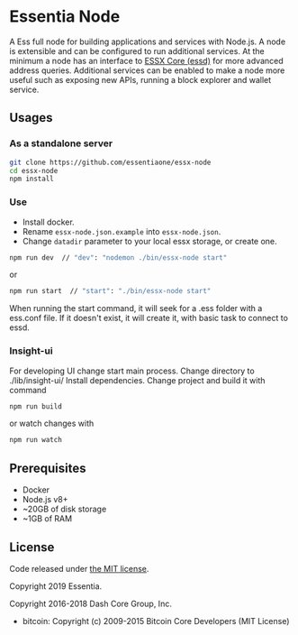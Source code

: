 Essentia Node
============

A Ess full node for building applications and services with Node.js. A node is extensible and can be configured to run additional services. At the minimum a node has an interface to [ESSX Core (essd)](https://github.com/essentiaone/essx) for more advanced address queries. Additional services can be enabled to make a node more useful such as exposing new APIs, running a block explorer and wallet service.

## Usages

### As a standalone server

```bash
git clone https://github.com/essentiaone/essx-node
cd essx-node
npm install
```
### Use 
 - Install docker.
 - Rename `essx-node.json.example`  into `essx-node.json`.
 - Change `datadir` parameter to your local essx storage, or create one.
````bash
npm run dev  // "dev": "nodemon ./bin/essx-node start"
````
or
````bash
npm run start  // "start": "./bin/essx-node start"
````
When running the start command, it will seek for a .ess folder with a ess.conf file.
If it doesn't exist, it will create it, with basic task to connect to essd.

### Insight-ui
For developing UI change start main process.
Change directory to ./lib/insight-ui/
Install dependencies.
Change project and build it with command 
```bash
npm run build
```
or watch changes with 
```bash
npm run watch
```

## Prerequisites
- Docker
- Node.js v8+
- ~20GB of disk storage
- ~1GB of RAM

## License

Code released under [the MIT license](https://github.com/essentiaone/essx-node/blob/master/LICENSE).

Copyright 2019 Essentia.

Copyright 2016-2018 Dash Core Group, Inc.

- bitcoin: Copyright (c) 2009-2015 Bitcoin Core Developers (MIT License)
